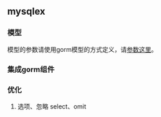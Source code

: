 ## mysqlex

### 模型

模型的参数请使用gorm模型的方式定义，请[参数这里](https://gorm.io/zh_CN/docs/models.html)。

### 集成gorm组件

### 优化

1. 选项、忽略 select、omit
